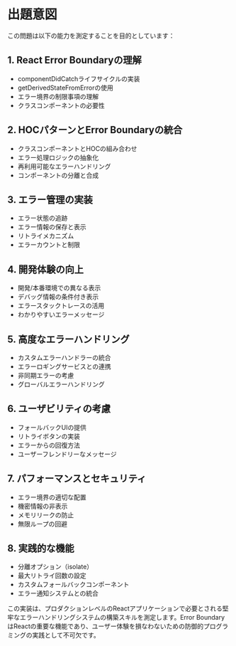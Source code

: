 # 出題意図

この問題は以下の能力を測定することを目的としています：

## 1. React Error Boundaryの理解
- componentDidCatchライフサイクルの実装
- getDerivedStateFromErrorの使用
- エラー境界の制限事項の理解
- クラスコンポーネントの必要性

## 2. HOCパターンとError Boundaryの統合
- クラスコンポーネントとHOCの組み合わせ
- エラー処理ロジックの抽象化
- 再利用可能なエラーハンドリング
- コンポーネントの分離と合成

## 3. エラー管理の実装
- エラー状態の追跡
- エラー情報の保存と表示
- リトライメカニズム
- エラーカウントと制限

## 4. 開発体験の向上
- 開発/本番環境での異なる表示
- デバッグ情報の条件付き表示
- エラースタックトレースの活用
- わかりやすいエラーメッセージ

## 5. 高度なエラーハンドリング
- カスタムエラーハンドラーの統合
- エラーロギングサービスとの連携
- 非同期エラーの考慮
- グローバルエラーハンドリング

## 6. ユーザビリティの考慮
- フォールバックUIの提供
- リトライボタンの実装
- エラーからの回復方法
- ユーザーフレンドリーなメッセージ

## 7. パフォーマンスとセキュリティ
- エラー境界の適切な配置
- 機密情報の非表示
- メモリリークの防止
- 無限ループの回避

## 8. 実践的な機能
- 分離オプション（isolate）
- 最大リトライ回数の設定
- カスタムフォールバックコンポーネント
- エラー通知システムとの統合

この実装は、プロダクションレベルのReactアプリケーションで必要とされる堅牢なエラーハンドリングシステムの構築スキルを測定します。Error BoundaryはReactの重要な機能であり、ユーザー体験を損なわないための防御的プログラミングの実践として不可欠です。